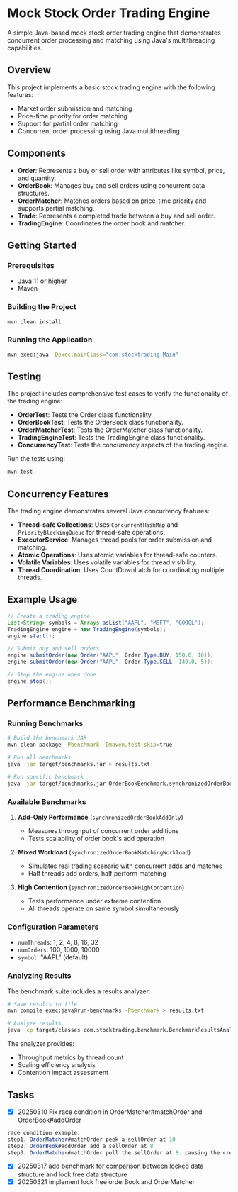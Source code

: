 # Mock Stock Order Trading Engine

A simple Java-based mock stock order trading engine that demonstrates concurrent order processing and matching using Java's multithreading capabilities.

## Overview

This project implements a basic stock trading engine with the following features:

- Market order submission and matching
- Price-time priority for order matching
- Support for partial order matching
- Concurrent order processing using Java multithreading

## Components

- **Order**: Represents a buy or sell order with attributes like symbol, price, and quantity.
- **OrderBook**: Manages buy and sell orders using concurrent data structures.
- **OrderMatcher**: Matches orders based on price-time priority and supports partial matching.
- **Trade**: Represents a completed trade between a buy and sell order.
- **TradingEngine**: Coordinates the order book and matcher.

## Getting Started

### Prerequisites

- Java 11 or higher
- Maven

### Building the Project

```bash
mvn clean install
```

### Running the Application

```bash
mvn exec:java -Dexec.mainClass="com.stocktrading.Main"
```

## Testing

The project includes comprehensive test cases to verify the functionality of the trading engine:

- **OrderTest**: Tests the Order class functionality.
- **OrderBookTest**: Tests the OrderBook class functionality.
- **OrderMatcherTest**: Tests the OrderMatcher class functionality.
- **TradingEngineTest**: Tests the TradingEngine class functionality.
- **ConcurrencyTest**: Tests the concurrency aspects of the trading engine.

Run the tests using:

```bash
mvn test
```

## Concurrency Features

The trading engine demonstrates several Java concurrency features:

- **Thread-safe Collections**: Uses `ConcurrentHashMap` and `PriorityBlockingQueue` for thread-safe operations.
- **ExecutorService**: Manages thread pools for order submission and matching.
- **Atomic Operations**: Uses atomic variables for thread-safe counters.
- **Volatile Variables**: Uses volatile variables for thread visibility.
- **Thread Coordination**: Uses CountDownLatch for coordinating multiple threads.

## Example Usage

```java
// Create a trading engine
List<String> symbols = Arrays.asList("AAPL", "MSFT", "GOOGL");
TradingEngine engine = new TradingEngine(symbols);
engine.start();

// Submit buy and sell orders
engine.submitOrder(new Order("AAPL", Order.Type.BUY, 150.0, 10));
engine.submitOrder(new Order("AAPL", Order.Type.SELL, 149.0, 5));

// Stop the engine when done
engine.stop();
```

## Performance Benchmarking

### Running Benchmarks

```bash
# Build the benchmark JAR
mvn clean package -Pbenchmark -Dmaven.test.skip=true

# Run all benchmarks
java -jar target/benchmarks.jar > results.txt

# Run specific benchmark
java -jar target/benchmarks.jar OrderBookBenchmark.synchronizedOrderBookAddOnly
```

### Available Benchmarks

1. **Add-Only Performance** (`synchronizedOrderBookAddOnly`)
   - Measures throughput of concurrent order additions
   - Tests scalability of order book's add operation

2. **Mixed Workload** (`synchronizedOrderBookMatchingWorkload`) 
   - Simulates real trading scenario with concurrent adds and matches
   - Half threads add orders, half perform matching

3. **High Contention** (`synchronizedOrderBookHighContention`)
   - Tests performance under extreme contention
   - All threads operate on same symbol simultaneously

### Configuration Parameters

- `numThreads`: 1, 2, 4, 8, 16, 32
- `numOrders`: 100, 1000, 10000
- `symbol`: "AAPL" (default)

### Analyzing Results

The benchmark suite includes a results analyzer:

```bash
# Save results to file
mvn compile exec:java@run-benchmarks -Pbenchmark > results.txt

# Analyze results
java -cp target/classes com.stocktrading.benchmark.BenchmarkResultsAnalyzer results.txt
```

The analyzer provides:
- Throughput metrics by thread count
- Scaling efficiency analysis
- Contention impact assessment

## Tasks

- [x] 20250310 Fix race condition in OrderMatcher#matchOrder and OrderBook#addOrder
```java
race condition example:
step1. OrderMatcher#matchOrder peek a sellOrder at 10
step2. OrderBook#addOrder add a sellOrder at 8
step3. OrderMatcher#matchOrder poll the sellOrder at 8. causing the created trade sets the sell price at 10, but it is 8 that is acutally traded.
```

- [x] 20250317 add benchmark for comparison between locked data structure and lock free data structure
- [x] 20250321 implement lock free orderBook and OrderMatcher